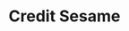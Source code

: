 ---
blog: https://creditsesame.com/blog/
facebook: https://facebook.com/creditsesame
googleplus: https://plus.google.com/107508880845051280634
linkedin: https://linkedin.com/company/1098518
logohandle: creditsesame
sort: creditsesame
title: Credit Sesame
twitter: https://x.com/creditsesame
website: https://www.creditsesame.com/
wikipedia: https://en.wikipedia.org/wiki/Credit_Sesame
---